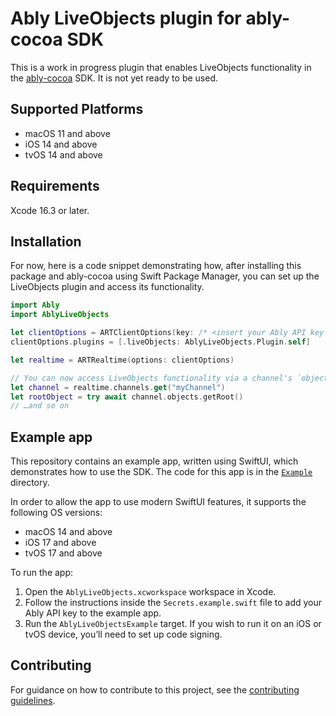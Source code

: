# Ably LiveObjects plugin for ably-cocoa SDK

This is a work in progress plugin that enables LiveObjects functionality in the [ably-cocoa](https://github.com/ably/ably-cocoa/) SDK. It is not yet ready to be used.

## Supported Platforms

- macOS 11 and above
- iOS 14 and above
- tvOS 14 and above

## Requirements

Xcode 16.3 or later.

## Installation

For now, here is a code snippet demonstrating how, after installing this package and ably-cocoa using Swift Package Manager, you can set up the LiveObjects plugin and access its functionality.

```swift
import Ably
import AblyLiveObjects

let clientOptions = ARTClientOptions(key: /* <insert your Ably API key here> */)
clientOptions.plugins = [.liveObjects: AblyLiveObjects.Plugin.self]

let realtime = ARTRealtime(options: clientOptions)

// You can now access LiveObjects functionality via a channel's `objects` property:
let channel = realtime.channels.get("myChannel")
let rootObject = try await channel.objects.getRoot()
// …and so on
```

## Example app

This repository contains an example app, written using SwiftUI, which demonstrates how to use the SDK. The code for this app is in the [`Example`](Example) directory.

In order to allow the app to use modern SwiftUI features, it supports the following OS versions:

- macOS 14 and above
- iOS 17 and above
- tvOS 17 and above

To run the app:

1. Open the `AblyLiveObjects.xcworkspace` workspace in Xcode.
2. Follow the instructions inside the `Secrets.example.swift` file to add your Ably API key to the example app.
3. Run the `AblyLiveObjectsExample` target. If you wish to run it on an iOS or tvOS device, you’ll need to set up code signing.

## Contributing

For guidance on how to contribute to this project, see the [contributing guidelines](CONTRIBUTING.md).
